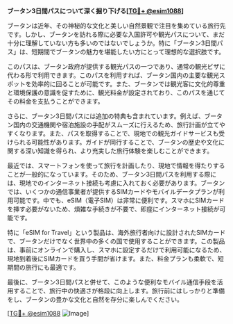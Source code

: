 **ブータン3日間パスについて深く掘り下げる[[TG💪+ @esim1088](https://t.me/s/esim1088)]**

ブータンは近年、その神秘的な文化と美しい自然景観で注目を集めている旅行先です。しかし、ブータンを訪れる際に必要な入国許可や観光パスについて、まだ十分に理解していない方も多いのではないでしょうか。特に「ブータン3日間パス」は、短期間でブータンの魅力を堪能したい方にとって理想的な選択肢です。

このパスは、ブータン政府が提供する観光パスの一つであり、通常の観光ビザに代わる形で利用できます。このパスを利用すれば、ブータン国内の主要な観光スポットを効率的に回ることが可能です。また、ブータンでは観光客に文化的尊重と環境保護の意識を促すために、観光料金が設定されており、このパスを通じてその料金を支払うことができます。

さらに、ブータン3日間パスには追加の特典も含まれています。例えば、ブータン国内の交通機関や宿泊施設の手配がスムーズに行えるため、旅行計画が立てやすくなります。また、パスを取得することで、現地での観光ガイドサービスも受けられる可能性があります。ガイドが同行することで、ブータンの歴史や文化に関する深い知識を得られ、より充実した旅行体験を楽しむことができます。

最近では、スマートフォンを使って旅行を計画したり、現地で情報を得たりすることが一般的になっています。そのため、ブータン3日間パスを利用する際には、現地でのインターネット接続も考慮に入れておく必要があります。ブータンでは、いくつかの通信事業者が提供するSIMカードやモバイルデータプランが利用可能です。中でも、eSIM（電子SIM）は非常に便利です。スマホにSIMカードを挿す必要がないため、煩雑な手続きが不要で、即座にインターネット接続が可能です。

特に「eSIM for Travel」という製品は、海外旅行者向けに設計されたSIMカードで、ブータンだけでなく世界中の多くの国で使用することができます。この製品は、事前にオンラインで購入し、スマホに設定するだけで利用可能になるため、現地到着後にSIMカードを買う手間が省けます。また、料金プランも柔軟で、短期間の旅行にも最適です。

最後に、ブータン3日間パスと併せて、このような便利なモバイル通信手段を活用することで、旅行中の快適さが格段に向上します。旅行前にはしっかりと準備をし、ブータンの豊かな文化と自然を存分に楽しんでください。

[[TG💪+ @esim1088](https://t.me/s/esim1088) ![Image](https://i.postimg.cc/Y0z9fWf4/image.png)]
